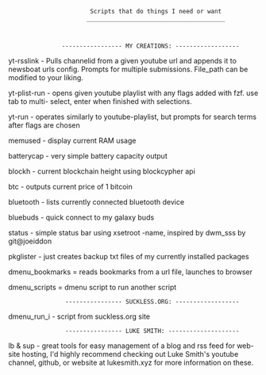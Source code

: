                            Scripts that do things I need or want
                          _______________________________________



                   ----------------- MY CREATIONS: ------------------

yt-rsslink - Pulls channelid from a given youtube url and appends it to newsboat urls config.
               Prompts for multiple submissions. File_path can be modified to your liking. 

yt-plist-run - opens given youtube playlist with any flags added with fzf. use tab to multi-
                      select, enter when finished with selections.
                      
yt-run - operates similarly to youtube-playlist, but prompts for search terms after flags are chosen

memused - display current RAM usage

batterycap - very simple battery capacity output

blockh - current blockchain height using blockcypher api

btc - outputs current price of 1 bitcoin

bluetooth - lists currently connected bluetooth device

bluebuds - quick connect to my galaxy buds

status - simple status bar using xsetroot -name, inspired 
            by dwm_sss by git@joeiddon
            
pkglister - just creates backup txt files of my currently installed packages 

dmenu_bookmarks = reads bookmarks from a url file, launches to browser

dmenu_scripts = dmenu script to run another script

                    ---------------- SUCKLESS.ORG: ------------------

                                                                        
dmenu_run_i - script from suckless.org site


                    ---------------- LUKE SMITH: --------------------

lb & sup - great tools for easy management of a blog and rss feed for web-site hosting, I'd
              highly recommend checking out Luke Smith's youtube channel, github, or website
              at lukesmith.xyz for more information on these.

